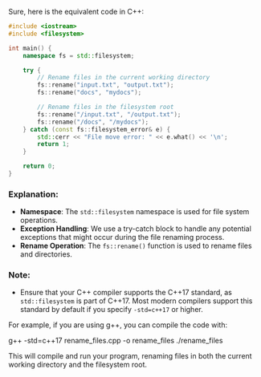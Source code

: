 Sure, here is the equivalent code in C++:

```cpp
#include <iostream>
#include <filesystem>

int main() {
    namespace fs = std::filesystem;

    try {
        // Rename files in the current working directory
        fs::rename("input.txt", "output.txt");
        fs::rename("docs", "mydocs");

        // Rename files in the filesystem root
        fs::rename("/input.txt", "/output.txt");
        fs::rename("/docs", "/mydocs");
    } catch (const fs::filesystem_error& e) {
        std::cerr << "File move error: " << e.what() << '\n';
        return 1;
    }

    return 0;
}
```

### Explanation:
- **Namespace**: The `std::filesystem` namespace is used for file system operations.
- **Exception Handling**: We use a try-catch block to handle any potential exceptions that might occur during the file renaming process.
- **Rename Operation**: The `fs::rename()` function is used to rename files and directories.

### Note:
- Ensure that your C++ compiler supports the C++17 standard, as `std::filesystem` is part of C++17. Most modern compilers support this standard by default if you specify `-std=c++17` or higher.
  
For example, if you are using g++, you can compile the code with:

g++ -std=c++17 rename_files.cpp -o rename_files
./rename_files

This will compile and run your program, renaming files in both the current working directory and the filesystem root.
